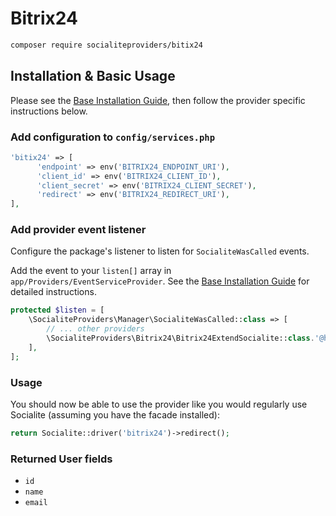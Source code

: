 # Bitrix24

```bash
composer require socialiteproviders/bitix24
```

## Installation & Basic Usage

Please see the [Base Installation Guide](https://socialiteproviders.com/usage/), then follow the provider specific instructions below.

### Add configuration to `config/services.php`

```php
'bitix24' => [
      'endpoint' => env('BITRIX24_ENDPOINT_URI'),
      'client_id' => env('BITRIX24_CLIENT_ID'),
      'client_secret' => env('BITRIX24_CLIENT_SECRET'),
      'redirect' => env('BITRIX24_REDIRECT_URI'),
],
```

### Add provider event listener

Configure the package's listener to listen for `SocialiteWasCalled` events.

Add the event to your `listen[]` array in `app/Providers/EventServiceProvider`. See
the [Base Installation Guide](https://socialiteproviders.com/usage/) for detailed instructions.

```php
protected $listen = [
    \SocialiteProviders\Manager\SocialiteWasCalled::class => [
        // ... other providers
        \SocialiteProviders\Bitrix24\Bitrix24ExtendSocialite::class.'@handle',
    ],
];
```

### Usage

You should now be able to use the provider like you would regularly use Socialite (assuming you have the facade installed):

```php
return Socialite::driver('bitrix24')->redirect();
```

### Returned User fields

- ``id``
- ``name``
- ``email``
